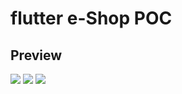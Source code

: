 # flutter e-Shop POC

## Preview

![](https://github.com/songlin81/flutter_shop/blob/master/memo/1.jpg)
![](https://github.com/songlin81/flutter_shop/blob/master/memo/2.jpg)
![](https://github.com/songlin81/flutter_shop/blob/master/memo/3.jpg)


